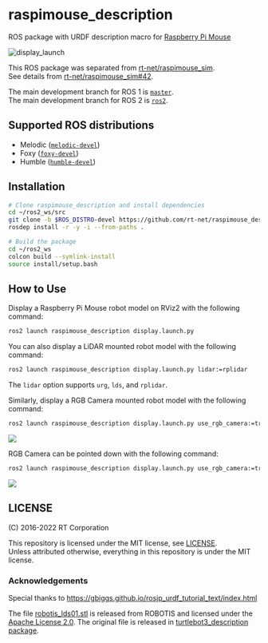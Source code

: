 # raspimouse_description

ROS package with URDF description macro for [Raspberry Pi Mouse](https://rt-net.jp/products/raspberrypimousev3/)

![display_launch](https://rt-net.github.io/images/raspberry-pi-mouse/display_launch.png)

This ROS package was separated from [rt-net/raspimouse_sim](https://github.com/rt-net/raspimouse_sim).  
See details from [rt-net/raspimouse_sim#42](https://github.com/rt-net/raspimouse_sim/pull/42).

The main development branch for ROS 1 is [`master`](https://github.com/rt-net/raspimouse_description/tree/master).  
The main development branch for ROS 2 is [`ros2`](https://github.com/rt-net/raspimouse_description/tree/ros2).

## Supported ROS distributions

- Melodic ([`melodic-devel`](https://github.com/rt-net/raspimouse_description/tree/melodic-devel))
- Foxy ([`foxy-devel`](https://github.com/rt-net/raspimouse_description/tree/foxy-devel))
- Humble ([`humble-devel`](https://github.com/rt-net/raspimouse_description/tree/humble-devel))

## Installation

```sh
# Clone raspimouse_description and install dependencies
cd ~/ros2_ws/src
git clone -b $ROS_DISTRO-devel https://github.com/rt-net/raspimouse_description
rosdep install -r -y -i --from-paths .

# Build the package
cd ~/ros2_ws
colcon build --symlink-install
source install/setup.bash
```

## How to Use

Display a Raspberry Pi Mouse robot model on RViz2 with the following command:

```sh
ros2 launch raspimouse_description display.launch.py
```

You can also display a LiDAR mounted robot model with the following command:

```sh
ros2 launch raspimouse_description display.launch.py lidar:=rplidar
```

The `lidar` option supports `urg`, `lds`, and `rplidar`.

Similarly, display a RGB Camera mounted robot model with the following command:

```sh
ros2 launch raspimouse_description display.launch.py use_rgb_camera:=true
```
![](https://rt-net.github.io/images/raspberry-pi-mouse/mouse_with_rgb_camera.png)

RGB Camera can be pointed down with the following command:

```sh
ros2 launch raspimouse_description display.launch.py use_rgb_camera:=true camera_downward:=true
```

![](https://rt-net.github.io/images/raspberry-pi-mouse/mouse_with_rgb_camera_downward.png)

## LICENSE

(C) 2016-2022 RT Corporation

This repository is licensed under the MIT license, see [LICENSE](./LICENSE).  
Unless attributed otherwise, everything in this repository is under the MIT license.

### Acknowledgements

Special thanks to https://gbiggs.github.io/rosjp_urdf_tutorial_text/index.html

The file [robotis_lds01.stl](./meshes/stl/robotis_lds01.stl) is released from ROBOTIS and licensed under the [Apache License 2.0](https://github.com/ROBOTIS-GIT/turtlebot3/blob/a3c515b350a752b93ed8de4a009442e80e9d787d/LICENSE).
The original file is released in [turtlebot3_description package](https://github.com/ROBOTIS-GIT/turtlebot3/blob/a3c515b350a752b93ed8de4a009442e80e9d787d/turtlebot3_description/meshes/sensors/lds.stl).
